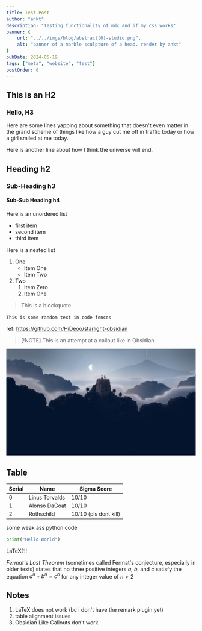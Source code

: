```yaml
---
title: Test Post
author: "ankt"
description: "Testing functionality of mdx and if my css works"
banner: {
    url: "../../imgs/blog/abstract(0)-studio.png",
    alt: "banner of a marble sculpture of a head. render by ankt"
}
pubDate: 2024-05-19
tags: ["meta", "website", "test"]
postOrder: 0
---
```


## This is an H2

### Hello, H3

Here are some lines yapping about something that doesn't even matter in the grand scheme of things like how a guy cut me off in traffic today or how a girl smiled at me today.

Here is another line about how I think the universe will end.

## Heading h2

### Sub-Heading h3

#### Sub-Sub Heading h4

Here is an unordered list

- first item
- second item
- third item

Here is a nested list

1. One
    - Item One
    - Item Two
2. Two
    1. Item Zero
    2. Item One

> This is a blockquote.

`This is some random text in code fences`

ref: <https://github.com/HiDeoo/starlight-obsidian>
> [!NOTE] This is an attempt at a callout like in Obsidian

![pixel art of a tower in the forest night scene](../../imgs/blog/test-img.png)

## Table

| Serial | Name | Sigma Score |
| ---    | ---  | ---         |
| 0 | Linus Torvalds | 10/10 |
| 1 | Alonso DaGoat | 10/10 |
| 2 | Rothschild | 10/10 (pls dont kill) |

some weak ass python code

```python
print("Hello World")
```

LaTeX?!!

*Fermat's Last Theorem* (sometimes called Fermat's conjecture, especially in older texts) states that no three positive integers $a$, $b$, and $c$ satisfy the equation $a^n + b^n = c^n$ for any integer value of $n \gt 2$

## Notes

1. LaTeX does not work (bc i don't have the remark plugin yet)
2. table alignment issues
3. Obsidian Like Callouts don't work
